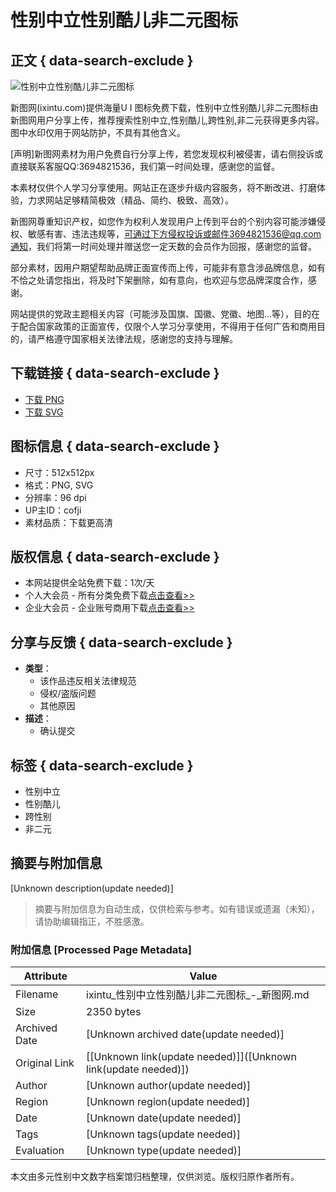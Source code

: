 # 性别中立性别酷儿非二元图标

## 正文 { data-search-exclude }


![性别中立性别酷儿非二元图标](//img.ixintu.com/download/jpg/20200714/839db600a2a87aae2eaed0b8371ac143_512_512.jpg!con)

新图网(ixintu.com)提供海量U I 图标免费下载，性别中立性别酷儿非二元图标由新图网用户分享上传，推荐搜索性别中立,性别酷儿,跨性别,非二元获得更多内容。图中水印仅用于网站防护，不具有其他含义。

\[声明\]新图网素材为用户免费自行分享上传，若您发现权利被侵害，请右侧投诉或直接联系客服QQ:3694821536，我们第一时间处理，感谢您的监督。

本素材仅供个人学习分享使用。网站正在逐步升级内容服务，将不断改进、打磨体验，力求网站足够精简极效（精品、简约、极致、高效）。

新图网尊重知识产权，如您作为权利人发现用户上传到平台的个别内容可能涉嫌侵权、敏感有害、违法违规等，可通过下方侵权投诉或邮件3694821536@qq.com通知，我们将第一时间处理并赠送您一定天数的会员作为回报，感谢您的监督。

部分素材，因用户期望帮助品牌正面宣传而上传，可能非有意含涉品牌信息，如有不恰之处请您指出，将及时下架删除，如有意向，也欢迎与您品牌深度合作，感谢。

网站提供的党政主题相关内容（可能涉及国旗、国徽、党徽、地图...等），目的在于配合国家政策的正面宣传，仅限个人学习分享使用，不得用于任何广告和商用目的，请严格遵守国家相关法律法规，感谢您的支持与理解。

## 下载链接 { data-search-exclude }
- [下载 PNG](javascript:;)
- [下载 SVG](javascript:;)

## 图标信息 { data-search-exclude }
- 尺寸：512x512px
- 格式：PNG, SVG
- 分辨率：96 dpi
- UP主ID：cofji
- 素材品质：下载更高清

## 版权信息 { data-search-exclude }
- 本网站提供全站免费下载：1次/天
- 个人大会员 - 所有分类免费下载[点击查看>>](/vip.html?)
- 企业大会员 - 企业账号商用下载[点击查看>>](/vip.html?com=1)

## 分享与反馈 { data-search-exclude }
- **类型**：
  - 该作品违反相关法律规范
  - 侵权/盗版问题
  - 其他原因
- **描述**：
  - 确认提交

## 标签 { data-search-exclude }
- 性别中立
- 性别酷儿
- 跨性别
- 非二元
<!-- tcd_original_link https://ixintu.com/sucai/0NqgqPUeq.html -->


## 摘要与附加信息

<!-- tcd_abstract -->
[Unknown description(update needed)]
<!-- tcd_abstract_end -->

> 摘要与附加信息为自动生成，仅供检索与参考。如有错误或遗漏（未知），请协助编辑指正，不胜感激。

### 附加信息 [Processed Page Metadata]

| Attribute       | Value                                  |
|-----------------|----------------------------------------|
| Filename        | ixintu_性别中立性别酷儿非二元图标_-_新图网.md                             |
| Size            | 2350 bytes                           |
| Archived Date   | [Unknown archived date(update needed)]                             |
| Original Link   | [[Unknown link(update needed)]]([Unknown link(update needed)])                       |
| Author          | [Unknown author(update needed)]                               |
| Region          | [Unknown region(update needed)]                               |
| Date            | [Unknown date(update needed)]                                 |
| Tags            | [Unknown tags(update needed)]                                 |
| Evaluation            | [Unknown type(update needed)]                                 |
<!-- tcd_table_end -->

本文由多元性别中文数字档案馆归档整理，仅供浏览。版权归原作者所有。
